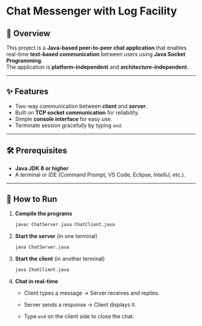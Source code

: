 # Chat Messenger with Log Facility 

## 📌 Overview


  This project is a **Java-based peer-to-peer chat application** that enables real-time **text-based communication** between users using **Java Socket Programming**.
  <br>
  The application is **platform-independent** and **architecture-independent**.


---
## ✨ Features


- Two-way communication between **client** and **server**.  
- Built on **TCP socket communication** for reliability.  
- Simple **console interface** for easy use.  
- Terminate session gracefully by typing `end`.  

---
## 🛠 Prerequisites


- **Java JDK 8 or higher** 
- A terminal or IDE (Command Prompt, VS Code, Eclipse, IntelliJ, etc.).

---
## 🚀 How to Run

1. **Compile the programs**  
   ```bash
   javac ChatServer.java ChatClient.java

2. **Start the server** (in one terminal)
     ```bash
     java ChatServer.java
     
3.  **Start the client** (in another terminal)
     ```bash
     java ChatClient.java
     
4. **Chat in real-time**

   - Client types a message → Server receives and replies.
    
   - Server sends a response → Client displays it.
    
   - Type `end` on the client side to close the chat.
